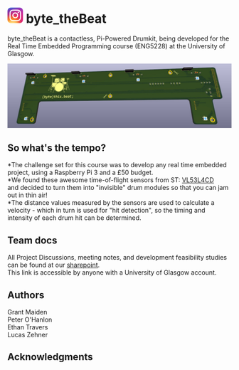 
# [<img src="./docs/Instagram_icon.png.webp" width="35"/>](https://www.instagram.com/byte.thebeat/) byte_theBeat  
byte_theBeat is a contactless, Pi-Powered Drumkit, being developed for the Real Time Embedded Programming course (ENG5228) at the University of Glasgow.  

<img src="./docs/ByteThisBeat.jpg" alt="Alt text" title="(byte)this.beat; PCB">

## So what's the tempo?

*The challenge set for this course was to develop any real time embedded project, using a Raspberry Pi 3 and a £50 budget.  
*We found these awesome time-of-flight sensors from ST: [VL53L4CD](https://www.st.com/en/imaging-and-photonics-solutions/vl53l4cd.html)  
and decided to turn them into "invisible" drum modules so that you can jam out in thin air!  
*The distance values measured by the sensors are used to calculate a velocity - which in turn is used for "hit detection", so the timing and intensity of each drum hit can be determined.

## Team docs

All Project Discussions, meeting notes, and development feasibility studies can be found at our [sharepoint](https://gla.sharepoint.com/:o:/s/ENG5228RTEP/Er4JzmCRMUZCnUjhNUSQIA8BrX5IVSQI6c456dHyLfZf0w?e=HDqj4z).  
This link is accessible by anyone with a University of Glasgow account.

## Authors

Grant Maiden  
Peter O'Hanlon  
Ethan Travers  
Lucas Zehner  

## Acknowledgments


